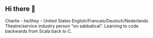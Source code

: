 ## Hi there 👋

<!--
**GhostClaude/GhostClaude** is a ✨ _special_ ✨ repository because its `README.md` (this file) appears on your GitHub profile.

Here are some ideas to get you started:

- 🔭 I’m currently working on ...
- 🌱 I’m currently learning ...
- 👯 I’m looking to collaborate on ...
- 🤔 I’m looking for help with ...
- 💬 Ask me about ...
- 📫 How to reach me: ...
- 😄 Pronouns: ...
- ⚡ Fun fact: ...
-->

Charlie - he/they - United States
English/Francais/Deutsch/Nederlands
Theatre/service industry person "on sabbatical". Learning to code backwards from Scala back to C.
